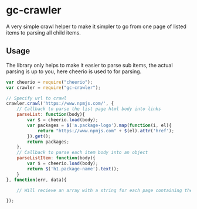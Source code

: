 gc-crawler
==========

A very simple crawl helper to make it simpler to go from one page of listed 
items to parsing all child items.

## Usage

The library only helps to make it easier to parse sub items, the actual parsing 
is up to you, here cheerio is used to for parsing.

```javascript
var cheerio = require("cheerio");
var crawler = require("gc-crawler");

// Specify url to crawl
crawler.crawl('https://www.npmjs.com/', {
	// Callback to parse the list page html body into links
	parseList: function(body){
		var $ = cheerio.load(body);
		var packages = $('a.package-logo').map(function(i, el){
			return "https://www.npmjs.com" + $(el).attr('href');
		}).get();
		return packages;
	},
	// Callback to parse each item body into an object
	parseListItem: function(body){
		var $ = cheerio.load(body);
		return $('h1.package-name').text();
	}
}, function(err, data){

	// Will recieve an array with a string for each page containing the package title

});